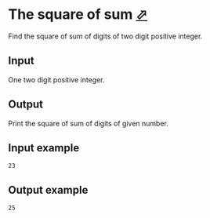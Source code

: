 # The square of sum [⬀](https://www.e-olymp.com/en/contests/9630/problems/84467)
Find the square of sum of digits of two digit positive integer.

## Input
One two digit positive integer.

## Output
Print the square of sum of digits of given number.

## Input example
```
23
```

## Output example
```
25
```
